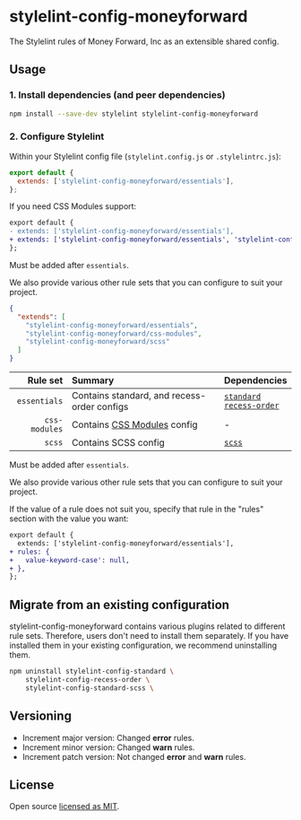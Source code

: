 # stylelint-config-moneyforward

The Stylelint rules of Money Forward, Inc as an extensible shared config.

## Usage

### 1. Install dependencies (and peer dependencies)

```bash
npm install --save-dev stylelint stylelint-config-moneyforward
```

### 2. Configure Stylelint

Within your Stylelint config file (`stylelint.config.js` or `.stylelintrc.js`):

```js
export default {
  extends: ['stylelint-config-moneyforward/essentials'],
};
```

If you need CSS Modules support:

```diff
export default {
- extends: ['stylelint-config-moneyforward/essentials'],
+ extends: ['stylelint-config-moneyforward/essentials', 'stylelint-config-moneyforward/css-modules'],
};
```

Must be added after `essentials`.

We also provide various other rule sets that you can configure to suit your project.

```json
{
  "extends": [
    "stylelint-config-moneyforward/essentials",
    "stylelint-config-moneyforward/css-modules",
    "stylelint-config-moneyforward/scss"
  ]
}
```

|      Rule set | Summary                                                                   | Dependencies                                                                                                                                              |
| ------------: | :------------------------------------------------------------------------ | :-------------------------------------------------------------------------------------------------------------------------------------------------------- |
|  `essentials` | Contains standard, and recess-order configs                               | [`standard`](https://github.com/stylelint/stylelint-config-standard) <br> [`recess-order`](https://github.com/stormwarning/stylelint-config-recess-order) |
| `css-modules` | Contains [CSS Modules](https://github.com/css-modules/css-modules) config | -                                                                                                                                                         |
|        `scss` | Contains SCSS config                                                      | [`scss`](https://github.com/stylelint-scss/stylelint-config-standard-scss)                                                                                |

Must be added after `essentials`.

We also provide various other rule sets that you can configure to suit your project.

If the value of a rule does not suit you, specify that rule in the "rules" section with the value you want:

```diff
export default {
  extends: ['stylelint-config-moneyforward/essentials'],
+ rules: {
+   value-keyword-case': null,
+ },
};
```

## Migrate from an existing configuration

stylelint-config-moneyforward contains various plugins related to different rule sets. Therefore, users don't need to install them separately. If you have installed them in your existing configuration, we recommend uninstalling them.

```bash
npm uninstall stylelint-config-standard \
    stylelint-config-recess-order \
    stylelint-config-standard-scss \
```

## Versioning

- Increment major version: Changed **error** rules.
- Increment minor version: Changed **warn** rules.
- Increment patch version: Not changed **error** and **warn** rules.

## License

Open source [licensed as MIT](https://github.com/moneyforward/dummy).
